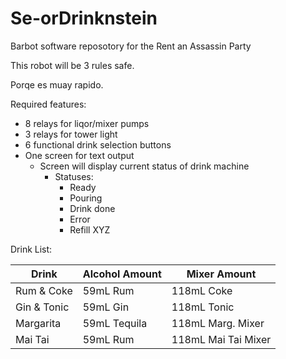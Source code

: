 # Se-orDrinknstein

Barbot software reposotory for the Rent an Assassin Party

This robot will be 3 rules safe. 

Porqe es muay rapido. 

Required features: 
- 8 relays for liqor/mixer pumps
- 3 relays for tower light
- 6 functional drink selection buttons
- One screen for text output
  - Screen will display current status of drink machine
    - Statuses:
      - Ready
      - Pouring
      - Drink done
      - Error
      - Refill XYZ 


Drink List:

|Drink |Alcohol Amount| Mixer Amount |
--- | --- | --- |
|Rum & Coke|59mL Rum|118mL Coke|
|Gin & Tonic|59mL Gin| 118mL Tonic|
|Margarita|59mL Tequila|118mL Marg. Mixer|
|Mai Tai| 59mL Rum|118mL Mai Tai Mixer|

